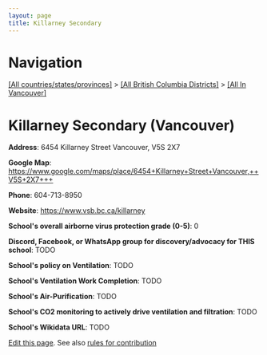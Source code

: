 ```yaml
---
layout: page
title: Killarney Secondary
---
```

# Navigation

[[All countries/states/provinces]](../../..) > [[All British Columbia Districts]](../..) > [[All In Vancouver]](..)

# Killarney Secondary (Vancouver)

**Address**: 6454 Killarney Street Vancouver,  V5S 2X7

**Google Map**: <https://www.google.com/maps/place/6454+Killarney+Street+Vancouver,++V5S+2X7+++>

**Phone**: 604-713-8950

**Website**: <https://www.vsb.bc.ca/killarney>

**School's overall airborne virus protection grade (0-5)**: 0

**Discord, Facebook, or WhatsApp group for discovery/advocacy for THIS school**: TODO

**School's policy on Ventilation**: TODO

**School's Ventilation Work Completion**: TODO

**School's Air-Purification**: TODO

**School's CO2 monitoring to actively drive ventilation and filtration**: TODO

**School's Wikidata URL**: TODO


[Edit this page](https://github.com/ventilate-schools/BC/edit/main/././Vancouver/Killarney_Secondary.md). See also [rules for contribution](../../../contribution-rules/)